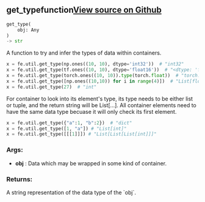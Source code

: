## get_type<span class="tag">function</span><a class="sourcelink" href=https://github.com/fastestimator/fastestimator/blob/r1.1/fastestimator/util/util.py/#L368-L403>View source on Github</a>
```python
get_type(
	obj: Any
)
-> str
```
A function to try and infer the types of data within containers.

```python
x = fe.util.get_type(np.ones((10, 10), dtype='int32'))  # "int32"
x = fe.util.get_type(tf.ones((10, 10), dtype='float16'))  # "<dtype: 'float16'>"
x = fe.util.get_type(torch.ones((10, 10)).type(torch.float))  # "torch.float32"
x = fe.util.get_type([np.ones((10,10)) for i in range(4)])  # "List[float64]"
x = fe.util.get_type(27)  # "int"
```

For container to look into its element's type, its type needs to be either list or tuple, and the return string will
be List[...]. All container elements need to have the same data type becuase it will only check its first element.

```python
x = fe.util.get_type({"a":1, "b":2})  # "dict"
x = fe.util.get_type([1, "a"]) # "List[int]"
x = fe.util.get_type([[[1]]]) # "List[List[List[int]]]"
```


<h3>Args:</h3>

* **obj** :  Data which may be wrapped in some kind of container.

<h3>Returns:</h3>
    A string representation of the data type of the `obj`.

